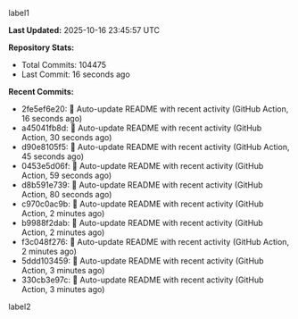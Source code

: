
label1 
<!-- ACTIVITY_START -->
**Last Updated:** 2025-10-16 23:45:57 UTC

**Repository Stats:**
- Total Commits: 104475
- Last Commit: 16 seconds ago

**Recent Commits:**
- 2fe5ef6e20: 🤖 Auto-update README with recent activity (GitHub Action, 16 seconds ago)
- a45041fb8d: 🤖 Auto-update README with recent activity (GitHub Action, 30 seconds ago)
- d90e8105f5: 🤖 Auto-update README with recent activity (GitHub Action, 45 seconds ago)
- 0453e5d06f: 🤖 Auto-update README with recent activity (GitHub Action, 59 seconds ago)
- d8b591e739: 🤖 Auto-update README with recent activity (GitHub Action, 80 seconds ago)
- c970c0ac9b: 🤖 Auto-update README with recent activity (GitHub Action, 2 minutes ago)
- b9988f2dab: 🤖 Auto-update README with recent activity (GitHub Action, 2 minutes ago)
- f3c048f276: 🤖 Auto-update README with recent activity (GitHub Action, 2 minutes ago)
- 5ddd103459: 🤖 Auto-update README with recent activity (GitHub Action, 3 minutes ago)
- 330cb3e97c: 🤖 Auto-update README with recent activity (GitHub Action, 3 minutes ago)
<!-- ACTIVITY_END -->

label2
